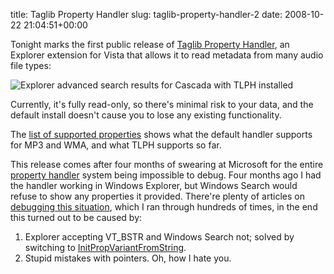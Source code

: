 title: Taglib Property Handler
slug: taglib-property-handler-2
date: 2008-10-22 21:04:51+00:00

Tonight marks the first public release of <a href="http://taglibhandler.sourceforge.net/">Taglib Property Handler</a>, an Explorer extension for Vista that allows it to read metadata from many audio file types:

<img src="//b.goeswhere.com/tlph-casc640.png" alt="Explorer advanced search results for Cascada with TLPH installed" />

Currently, it's fully read-only, so there's minimal risk to your data, and the default install doesn't cause you to lose any existing functionality.

The <a href="http://taglibhandler.sourceforge.net/#atbl">list of supported properties</a> shows what the default handler supports for MP3 and WMA, and what TLPH supports so far.

This release comes after four months of swearing at Microsoft for the entire <a href="http://msdn.microsoft.com/en-us/library/bb266532.aspx">property handler</a> system being impossible to debug. Four months ago I had the handler working in Windows Explorer, but Windows Search would refuse to show any properties it provided. There're plenty of articles on <a href="http://blogs.msdn.com/benkaras/archive/2007/07/24/troubleshooting-why-isn-t-my-property-handler-getting-indexed.aspx">debugging this situation</a>, which I ran through hundreds of times, in the end this turned out to be caused by:
<ol>
	<li>Explorer accepting VT_BSTR and Windows Search not; solved by switching to <a href="http://msdn.microsoft.com/en-us/library/bb762305.aspx">InitPropVariantFromString</a>.</li>
	<li>Stupid mistakes with pointers. Oh, how I hate you.</li>
</ol>
